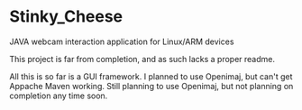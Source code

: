 Stinky_Cheese
=============

JAVA webcam interaction application for Linux/ARM devices

This project is far from completion, and as such lacks a proper readme.

All this is so far is a GUI framework.  I planned to use Openimaj, but can't get Appache Maven working.
Still planning to use Openimaj, but not planning on completion any time soon.
